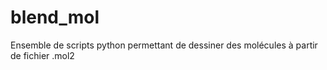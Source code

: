 # blend_mol
Ensemble de scripts python permettant de dessiner des molécules à partir de fichier
.mol2
